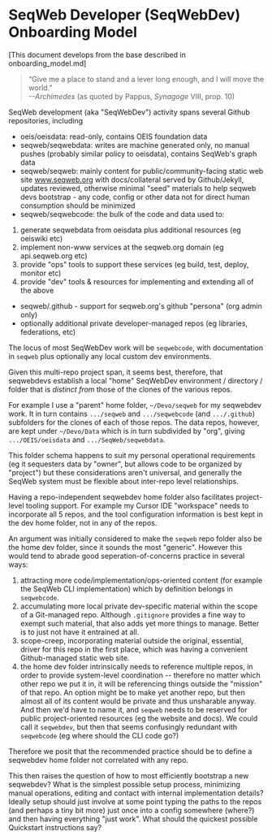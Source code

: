 # SeqWeb Developer (SeqWebDev) Onboarding Model

[This document develops from the base described in onboarding_model.md]

> “Give me a place to stand and a lever long enough, and I will move the world.”<br>
> _--Archimedes_ (as quoted by Pappus, _Synagoge_ VIII, prop. 10)

SeqWeb development (aka "SeqWebDev") activity spans several Github repositories, including
- oeis/oeisdata: read-only, contains OEIS foundation data
- seqweb/seqwebdata: writes are machine generated only, no manual pushes (probably similar policy to oeisdata), contains SeqWeb's graph data
- seqweb/seqweb: mainly content for public/community-facing static web site www.seqweb.org with docs/collateral served by Github/Jekyll, updates reviewed, otherwise minimal "seed" materials to help seqweb devs bootstrap - any code, config or other data not for direct human consumption should be minimized
- seqweb/seqwebcode: the bulk of the code and data used to: 
1. generate seqwebdata from oeisdata plus additional resources (eg oeiswiki etc)
2. implement non-www services at the seqweb.org domain (eg api.seqweb.org etc)
3. provide "ops" tools to support these services (eg build, test, deploy, monitor etc)
4. provide "dev" tools & resources for implementing and extending all of the above
- seqweb/.github - support for seqweb.org's github "persona" (org admin only)
- optionally additional private developer-managed repos (eg libraries, federations, etc)

The locus of most SeqWebDev work will be `seqwebcode`, with documentation in `seqweb` plus optionally any local custom dev environments.

Given this multi-repo project span, it seems best, therefore, that seqwebdevs establish a local "home" SeqWebDev environment / directory / folder that is *distinct from* those of the clones of the various repos.

For example I use a "parent" home folder, `~/Devo/seqweb` for my seqwebdev work.  It in turn contains  `.../seqweb` and `.../seqwebcode` (and `.../.github`) subfolders for the clones of each of those repos.  The data repos, however, are kept under `~/Devo/Data` which is in turn subdivided by "org", giving `.../OEIS/oeisdata` and `.../SeqWeb/seqwebdata`.  

This folder schema happens to suit my personal operational requirements (eg it sequesters data by "owner", but allows code to be organized by "project") but these considerations aren't universal, and generally the SeqWeb system must be flexible about inter-repo level relationships.

Having a repo-independent seqwebdev home folder also facilitates project-level tooling support.  For example my Cursor IDE "workspace" needs to incorporate all 5 repos, and  the tool configuration information is best kept in the dev home folder, not in any of the repos.

An argument was initially considered to make the `seqweb` repo folder also be the home dev folder, since it sounds the most "generic".  However this would tend to abrade good seperation-of-concerns practice in several ways:
1. attracting more code/implementation/ops-oriented content (for example the SeqWeb CLI implementation) which by definition belongs in `seqwebcode`.
2. accumulating more local private dev-specific material within the scope of a Git-managed repo.  Although `.gitignore` provides a fine way to exempt such material, that also adds yet more things to manage.  Better is to just not have it entrained at all.
3. scope-creep, incorporating material outside the original, essential, driver for this repo in the first place, which was having a convenient Github-managed static web site.
4. the home dev folder intrinsically needs to reference multiple repos, in order to provide system-level coordination -- therefore no matter which other repo we put it in, it will be referencing things outside the "mission" of that repo.
An option might be to make yet another repo, but then almost all of its content would be private and thus unsharable anyway.  And then we'd have to name it, and `seqweb` needs to be reserved for public project-oriented resources (eg the website and docs).  We could call it `seqwebdev`, but then that seems confusingly redundant with `seqwebcode` (eg where should the CLI code go?)

Therefore we posit that the recommended practice should be to define a seqwebdev home folder not correlated with any repo.

This then raises the question of how to most efficiently bootstrap a new seqwebdev?  What is the simplest possible setup process, minimizing manual operations, editing and contact with internal implementation details?  Ideally setup should just involve at some point typing the paths to the repos (and perhaps a tiny bit more) just once into a config somewhere (where?) and then having everything "just work".  What should the quickest possible Quickstart instructions say?

